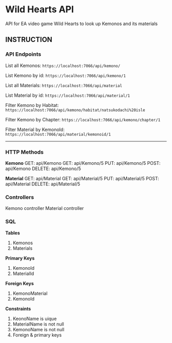 # Wild Hearts API
API for EA video game Wild Hearts to look up Kemonos and its materials

## INSTRUCTION

### API Endpoints

List all Kemonos:
```https://localhost:7066/api/kemono/```

List Kemono by id:
```https://localhost:7066/api/kemono/1```

List all Materials:
```https://localhost:7066/api/material```

List Material by id:
```https://localhost:7066/api/material/1```

Filter Kemono by Habitat:
```https://localhost:7066/api/kemono/habitat/natsukodachi%20isle``` 

Filter Kemono by Chapter:
```https://localhost:7066/api/kemono/chapter/1``` 

Filter Material by KemonoId:
```https://localhost:7066/api/material/kemonoid/1``` 

----------

### 

### HTTP Methods

**Kemono**
GET: api/Kemono
GET: api/Kemono/5
PUT: api/Kemono/5
POST: api/Kemono
DELETE: api/Kemono/5

**Material**
GET: api/Material
GET: api/Material/5
PUT: api/Material/5
POST: api/Material
DELETE: api/Material/5

### Controllers
Kemono controller
Material controller

### SQL

**Tables**
1. Kemonos
2. Materials

**Primary Keys**
1. KemonoId
2. MaterialId

**Foreign Keys**
1. KemonoMaterial
2. KemonoId

**Constraints**
1. KeonoName is uique
2. MaterialName is not null
3. KemonoName is not null
4. Foreign & primary keys

